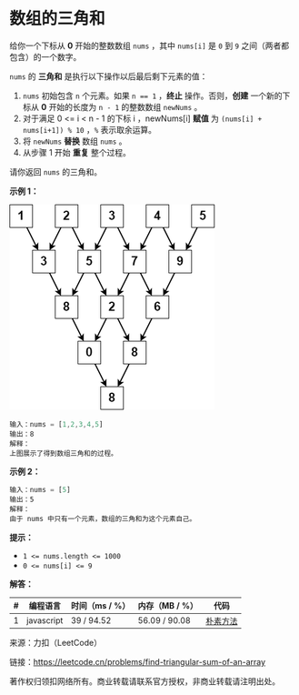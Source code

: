 # 数组的三角和

给你一个下标从 **0** 开始的整数数组 `nums` ，其中 `nums[i]` 是 `0` 到 `9` 之间（两者都包含）的一个数字。

`nums` 的 **三角和** 是执行以下操作以后最后剩下元素的值：

1. `nums` 初始包含 `n` 个元素。如果 `n == 1` ，**终止** 操作。否则，**创建** 一个新的下标从 **0** 开始的长度为 `n - 1` 的整数数组 `newNums` 。
2. 对于满足 0 <= i < n - 1 的下标 i ，newNums[i] **赋值** 为 `(nums[i] + nums[i+1]) % 10` ，`%` 表示取余运算。
3. 将 `newNums` **替换** 数组 `nums` 。
4. 从步骤 1 开始 **重复** 整个过程。

请你返回 `nums` 的三角和。

**示例 1：**

![示例1](eg1.png)

``` javascript
输入：nums = [1,2,3,4,5]
输出：8
解释：
上图展示了得到数组三角和的过程。
```

**示例 2：**

``` javascript
输入：nums = [5]
输出：5
解释：
由于 nums 中只有一个元素，数组的三角和为这个元素自己。
```

**提示：**

- `1 <= nums.length <= 1000`
- `0 <= nums[i] <= 9`

**解答：**

**#**|**编程语言**|**时间（ms / %）**|**内存（MB / %）**|**代码**
------|----------|-----------------|----------------|--------
1|javascript|39 / 94.52|56.09 / 90.08|[朴素方法](./javascript/ac_v1.js)

来源：力扣（LeetCode）

链接：https://leetcode.cn/problems/find-triangular-sum-of-an-array

著作权归领扣网络所有。商业转载请联系官方授权，非商业转载请注明出处。

